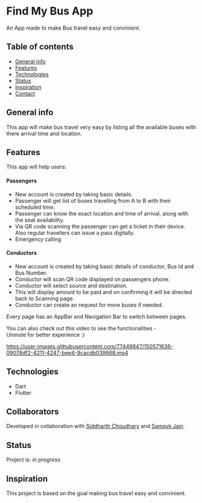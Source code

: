 # Find My Bus App  
An App made to make Bus travel easy and convinient.

## Table of contents
* [General info](#general-info)
* [Features](#features)
* [Technologies](#technologies)
* [Status](#status)
* [Inspiration](#inspiration)
* [Contact](#contact)



## General info
This app will make bus travel very easy by listing all the available buses with there arrival time and location.



## Features
This app will help users:  
 #### Passengers
* New account is created by taking basic details.
* Passenger will get list of buses travelling from A to B with their scheduled time.
* Passenger can know the exact location and time of arrival, along with the seat availability.
* Via QR code scanning the passenger can get a ticket in their device. Also regular travellers can issue a pass digitally.
* Emergency calling

 #### Conductors
* New account is created by taking basic details of conductor, Bus Id and Bus Number.
* Conductor will scan QR code displayed on passengers phone.
* Conductor will select source and destination.
* This will display amount to be paid and on confirming it will be directed back to Scanning page.
* Conductor can create an request for more buses if needed. 


Every page has an AppBar and Navigation Bar to switch between pages.

You can also check out this video to see the functionalities -  
Unmute for better experience :)  

https://user-images.githubusercontent.com/77449847/150571636-09078df2-4211-4247-bee4-9cacdb039668.mp4


## Technologies



* Dart
* Flutter

## Collaborators 
Developed in collaboration with [Siddharth Choudhary](https://github.com/babayaga2002) and [Samayk Jain](https://github.com/samyakjain26).


## Status
Project is: _in progress_

## Inspiration
This project is based on the goal making bus travel easy and convinient.










